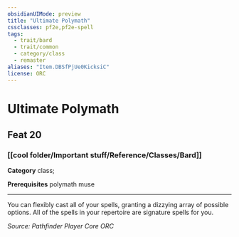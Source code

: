 ```yaml
---
obsidianUIMode: preview
title: "Ultimate Polymath"
cssclasses: pf2e,pf2e-spell
tags:
  - trait/bard
  - trait/common
  - category/class
  - remaster
aliases: "Item.DBSfPjUe0KicksiC"
license: ORC
---
```

# Ultimate Polymath
## Feat 20
### [[cool folder/Important stuff/Reference/Classes/Bard]]

**Category** class; 



**Prerequisites** polymath muse
* * *
You can flexibly cast all of your spells, granting a dizzying array of possible options. All of the spells in your repertoire are signature spells for you.

*Source: Pathfinder Player Core*
*ORC*